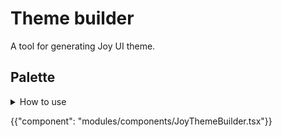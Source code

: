 # Theme builder

<p class="description">A tool for generating Joy UI theme.</p>

## Palette

<details>
  <summary>How to use</summary>

1. At the top-left of the toolbar, pick a color scheme (default to light) to start customizing the colors.
2. On the left panel, you will see the default palettes. Select one to open the token editor.
3. Each palette contains `primitive` and `global variant` tokens.
   - **Primitive tokens**: You can select a predefined colors by clicking "Browse palette" or manually fill the color in the input. The placeholder you see is the default value of the token if you don't provide a custom one. You can remove the token from the theme by clicking the button in front of each token.
   - **Global variant tokens**: When you edit a global variant token, you can choose a value that refers to other token in the theme or fill a color manually. You can also add a new global variant token and preview the change instantly.
4. Once you have done with the customization, you can see the snippet by clicking **_"Show me the code"_** button. An alternative way is to click **_"Open sandbox"_** to open a sandbox playground with the custom theme.
</details>

{{"component": "modules/components/JoyThemeBuilder.tsx"}}
